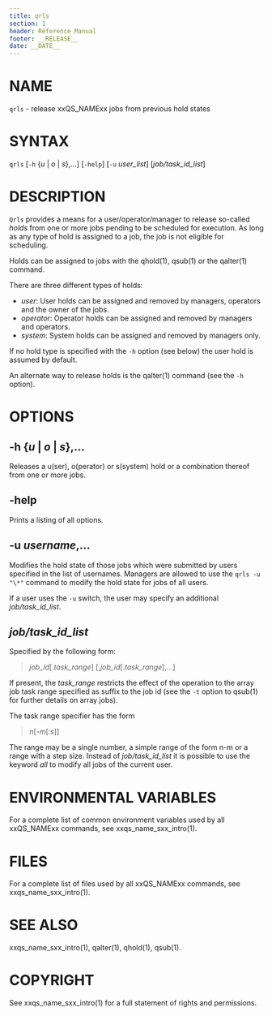 ```yaml
---
title: qrls
section: 1
header: Reference Manual
footer: __RELEASE__
date: __DATE__
---
```


# NAME

`qrls` - release xxQS_NAMExx jobs from previous hold states

# SYNTAX

`qrls` \[`-h` {*u* | *o* | *s*},...\] \[`-help`\] \[`-u` *user_list*\] \[*job/task_id_list*\] 

# DESCRIPTION

`Qrls` provides a means for a user/operator/manager to release so-called *holds* from one or more jobs pending 
to be scheduled for execution. As long as any type of hold is assigned to a job, the job is not eligible
for scheduling.

Holds can be assigned to jobs with the qhold(1), qsub(1) or the qalter(1) command.

There are three different types of holds:

* *user*: User holds can be assigned and removed by managers, operators and the owner of the jobs.
* *operator*: Operator holds can be assigned and removed by managers and operators.
* *system*: System holds can be assigned and removed by managers only.

If no hold type is specified with the `-h` option (see below) the user hold is assumed by default.

An alternate way to release holds is the qalter(1) command (see the `-h` option).

# OPTIONS

## -h {*u* | *o* | *s*},...  
Releases a u(ser), o(perator) or s(system) hold or a combination thereof from one or more jobs.

## -help  
Prints a listing of all options.

## -u *username*,...  
Modifies the hold state of those jobs which were submitted by users specified in the list of usernames. Managers 
are allowed to use the `qrls -u "\*"` command to modify the hold state for jobs of all users.

If a user uses the `-u` switch, the user may specify an additional *job/task_id_list*.

## *job/task_id_list*
Specified by the following form:

> *job_id*\[.*task_range*\] \[,*job_id*\[.*task_range*\],...\]

If present, the *task_range* restricts the effect of the operation to the array job task range specified as 
suffix to the job id (see the `-t` option to qsub(1) for further details on array jobs).

The task range specifier has the form 

> *n*\[-*m*\[:*s*\]\]
 
The range may be a single number, a simple range of the form n-m or a range with a step size. Instead of 
*job/task_id_list* it is possible to use the keyword *all* to modify all jobs of the current user.

# ENVIRONMENTAL VARIABLES

For a complete list of common environment variables used by all xxQS_NAMExx commands, see xxqs_name_sxx_intro(1).

# FILES

For a complete list of files used by all xxQS_NAMExx commands, see xxqs_name_sxx_intro(1).

# SEE ALSO

xxqs_name_sxx_intro(1), qalter(1), qhold(1), qsub(1).

# COPYRIGHT

See xxqs_name_sxx_intro(1) for a full statement of rights and permissions.
